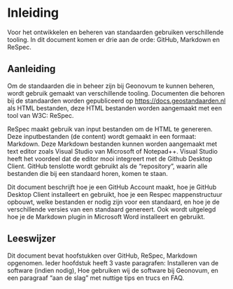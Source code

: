 # Inleiding

Voor het ontwikkelen en beheren van standaarden gebruiken verschillende tooling. In dit document komen er drie aan de orde: GitHub, Markdown en ReSpec. 

## Aanleiding

Om de standaarden die in beheer zijn bij Geonovum te kunnen beheren, wordt gebruik gemaakt van verschillende tooling. Documenten die behoren bij de standaarden worden gepubliceerd op https://docs.geostandaarden.nl als HTML bestanden, deze HTML bestanden worden aangemaakt met een tool van W3C: ReSpec. 

ReSpec maakt gebruik van input bestanden om de HTML te genereren. Deze inputbestanden (de content) wordt gemaakt in een formaat: Markdown. Deze Markdown bestanden kunnen worden aangemaakt met text editor zoals Visual Studio van Microsoft of Notepad++. Visual Studio heeft het voordeel dat de editor mooi integreert met de Github Desktop Client. GitHub tenslotte wordt gebruikt als de “repository”, waarin alle bestanden die bij een standaard horen, komen te staan.

Dit document beschrijft hoe je een GitHub Account maakt, hoe je GitHub Desktop Client installeert en gebruikt, hoe je een Respec mappenstructuur opbouwt, welke bestanden er nodig zijn voor een standaard, en hoe je de verschillende versies van een standaard genereert. Ook wordt uitgelegd hoe je de Markdown plugin in Microsoft Word installeert en gebruikt.

## Leeswijzer

Dit document bevat hoofstukken over GitHub, ReSpec, Markdown opgenomen. Ieder hoofdstuk heeft 3 vaste paragrafen: Installeren van de software (indien nodig), Hoe gebruiken wij de software bij Geonovum, en een paragraaf “aan de slag” met nuttige tips en trucs en FAQ.

